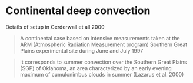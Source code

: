 #  Continental deep convection

Details of setup in Cerderwall et all 2000

> A continental case based on intensive measurements taken at the ARM
(Atmospheric Radiation Measurement program) Southern Great Plains experimental
site during June and July 1997

> It corresponds to summer convection over the Southern Great Plains (SGP) of
Oklahoma, an area characterized by an early evening maximum of cumulonimbus
clouds in summer (Lazarus et al. 2000)
